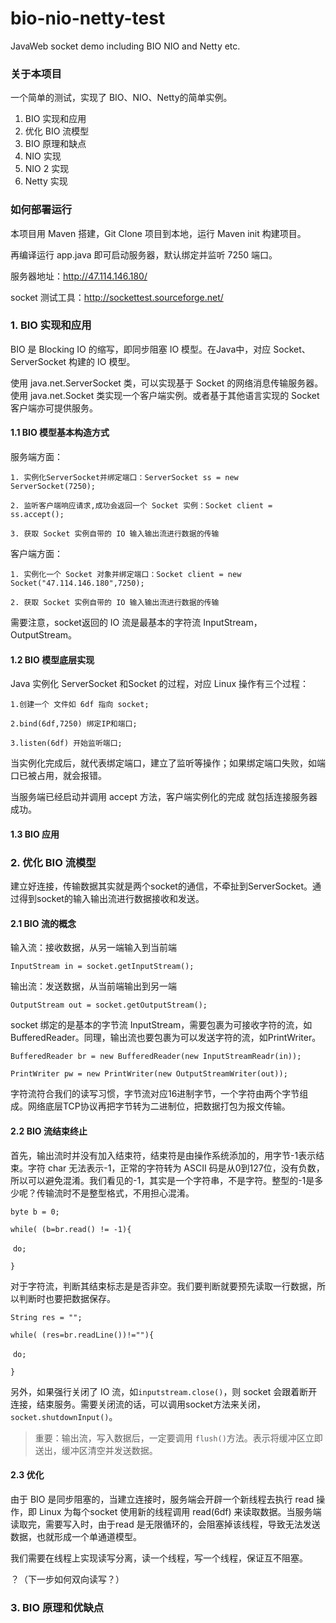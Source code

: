# bio-nio-netty-test
JavaWeb socket demo including BIO NIO and Netty etc.

### 关于本项目

一个简单的测试，实现了 BIO、NIO、Netty的简单实例。

1. BIO 实现和应用
2. 优化 BIO 流模型
3. BIO 原理和缺点
4. NIO 实现
5. NIO 2 实现
6. Netty 实现

### 如何部署运行

本项目用 Maven 搭建，Git Clone 项目到本地，运行 Maven init 构建项目。

再编译运行 app.java 即可启动服务器，默认绑定并监听 7250 端口。

服务器地址：http://47.114.146.180/

socket 测试工具：http://sockettest.sourceforge.net/

### 1. BIO 实现和应用

BIO 是 Blocking IO  的缩写，即同步阻塞  IO 模型。在Java中，对应 Socket、ServerSocket 构建的 IO 模型。

使用 java.net.ServerSocket 类，可以实现基于 Socket 的网络消息传输服务器。使用 java.net.Socket 类实现一个客户端实例。或者基于其他语言实现的 Socket 客户端亦可提供服务。

#### 1.1 BIO 模型基本构造方式

服务端方面：

`1. 实例化ServerSocket并绑定端口：ServerSocket ss = new ServerSocket(7250);`

`2. 监听客户端响应请求,成功会返回一个 Socket 实例：Socket client = ss.accept(); `

`3. 获取 Socket 实例自带的 IO 输入输出流进行数据的传输`

客户端方面：

`1. 实例化一个 Socket 对象并绑定端口：Socket client = new Socket("47.114.146.180",7250);`

`2. 获取 Socket 实例自带的 IO 输入输出流进行数据的传输`

需要注意，socket返回的 IO 流是最基本的字符流 InputStream，OutputStream。

#### 1.2 BIO 模型底层实现

Java 实例化 ServerSocket 和Socket 的过程，对应 Linux 操作有三个过程：

`1.创建一个 文件如 6df 指向 socket;`

`2.bind(6df,7250) 绑定IP和端口;`

`3.listen(6df) 开始监听端口;`

当实例化完成后，就代表绑定端口，建立了监听等操作；如果绑定端口失败，如端口已被占用，就会报错。

当服务端已经启动并调用 accept 方法，客户端实例化的完成 就包括连接服务器成功。

#### 1.3 BIO 应用

### 2. 优化 BIO 流模型

建立好连接，传输数据其实就是两个socket的通信，不牵扯到ServerSocket。通过得到socket的输入输出流进行数据接收和发送。

#### 2.1 BIO 流的概念

输入流：接收数据，从另一端输入到当前端

`InputStream in = socket.getInputStream();`

输出流：发送数据，从当前端输出到另一端

`OutputStream out = socket.getOutputStream();`

socket 绑定的是基本的字节流 InputStream，需要包裹为可接收字符的流，如BufferedReader。同理，输出流也要包裹为可以发送字符的流，如PrintWriter。

`BufferedReader br = new BufferedReader(new InputStreamReadr(in));`

`PrintWriter pw = new PrintWriter(new OutputStreamWriter(out));`

字符流符合我们的读写习惯，字节流对应16进制字节，一个字符由两个字节组成。网络底层TCP协议再把字节转为二进制位，把数据打包为报文传输。

#### 2.2 BIO 流结束终止

首先，输出流时并没有加入结束符，结束符是由操作系统添加的，用字节-1表示结束。字符 char 无法表示-1，正常的字符转为 ASCII 码是从0到127位，没有负数，所以可以避免混淆。我们看见的-1，其实是一个字符串，不是字符。整型的-1是多少呢？传输流时不是整型格式，不用担心混淆。

`byte b = 0;`

`while( (b=br.read() != -1){`

​	`do;`

`}`

对于字符流，判断其结束标志是是否非空。我们要判断就要预先读取一行数据，所以判断时也要把数据保存。

`String res = "";`

`while( (res=br.readLine())!=""){`

​	`do;`

`}`

另外，如果强行关闭了 IO 流，如`inputstream.close()`，则 socket 会跟着断开连接，结束服务。需要关闭流的话，可以调用socket方法来关闭，`socket.shutdownInput()`。

>重要：输出流，写入数据后，一定要调用 `flush()`方法。表示将缓冲区立即送出，缓冲区清空并发送数据。

#### 2.3 优化

由于 BIO 是同步阻塞的，当建立连接时，服务端会开辟一个新线程去执行 read 操作，即 Linux 为每个socket 使用新的线程调用 read(6df) 来读取数据。当服务端读取完，需要写入时，由于read 是无限循环的，会阻塞掉该线程，导致无法发送数据，也就形成一个单通道模型。

我们需要在线程上实现读写分离，读一个线程，写一个线程，保证互不阻塞。

？（下一步如何双向读写？）

### 3. BIO 原理和优缺点

